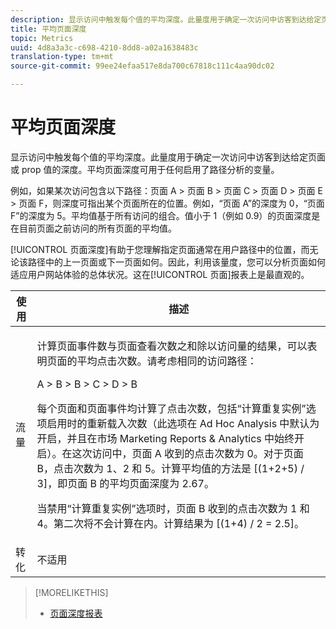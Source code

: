 ```yaml
---
description: 显示访问中触发每个值的平均深度。此量度用于确定一次访问中访客到达给定页面或 prop 值的深度。平均页面深度可用于任何启用了路径分析的变量。
title: 平均页面深度
topic: Metrics
uuid: 4d8a3a3c-c698-4210-8dd8-a02a1638483c
translation-type: tm+mt
source-git-commit: 99ee24efaa517e8da700c67818c111c4aa90dc02

---
```



# 平均页面深度

显示访问中触发每个值的平均深度。此量度用于确定一次访问中访客到达给定页面或 prop 值的深度。平均页面深度可用于任何启用了路径分析的变量。

例如，如果某次访问包含以下路径：页面 A &gt; 页面 B &gt; 页面 C &gt; 页面 D &gt; 页面 E &gt; 页面 F，则深度可指出某个页面所在的位置。例如，“页面 A”的深度为 0，“页面 F”的深度为 5。平均值基于所有访问的组合。值小于 1（例如 0.9）的页面深度是在目前页面之前访问的所有页面的平均值。

[!UICONTROL 页面深度]有助于您理解指定页面通常在用户路径中的位置，而无论该路径中的上一页面或下一页面如何。因此，利用该量度，您可以分析页面如何适应用户网站体验的总体状况。这在[!UICONTROL 页面]报表上是最直观的。

<table id="table_E92B185A487C40E28C70EA30EDF73A40"> 
 <thead> 
  <tr> 
   <th colname="col1" class="entry"> 使用 </th> 
   <th colname="col2" class="entry"> 描述 </th> 
  </tr> 
 </thead>
 <tbody> 
  <tr> 
   <td colname="col1"> 流量 </td> 
   <td colname="col2"> <p>计算页面事件数与页面查看次数之和除以访问量的结果，可以表明页面的平均点击次数。请考虑相同的访问路径： </p> <p>A &gt; B &gt; B &gt; C &gt; D &gt; B </p> <p>每个页面和页面事件均计算了点击次数，包括“计算重复实例”选项启用时的重新载入次数（此选项在 Ad Hoc Analysis 中默认为开启，并且在市场 Marketing Reports &amp; Analytics 中始终开启）。在这次访问中，页面 A 收到的点击次数为 0。对于页面 B，点击次数为 1、2 和 5。计算平均值的方法是 [(1+2+5) / 3]，即页面 B 的平均页面深度为 2.67。 </p> <p>当禁用“计算重复实例”选项时，页面 B 收到的点击次数为 1 和 4。第二次将不会计算在内。计算结果为 [(1+4) / 2 = 2.5]。 </p> </td> 
  </tr> 
  <tr> 
   <td colname="col1"> 转化 </td> 
   <td colname="col2"> 不适用 </td> 
  </tr> 
 </tbody> 
</table>

>[!MORELIKETHIS]
>
>* [页面深度报表](/help/components/c-variables/dimensionslist/reports-page-depth.md)

